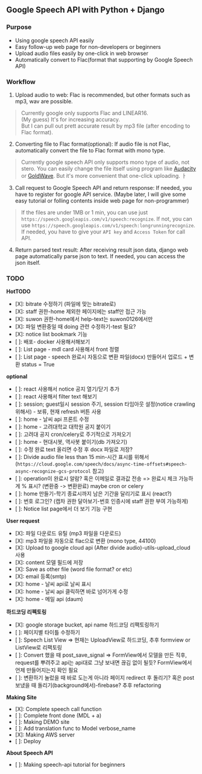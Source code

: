 ## Google Speech API with Python + Django

### Purpose
- Using google speech API easily
- Easy follow-up web page for non-developers or beginners
- Upload audio files easily by one-click in web browser 
- Automatically convert to Flac(format that supporting by Google Speech API)

### Workflow
1. Upload audio to web: Flac is recommended, but other formats such as mp3, wav are possible.
> Currently google only supports Flac and LINEAR16.    
> (My guess) It's for increasing accuracy.    
> But I can pull out prett accurate result by mp3 file (after encoding to Flac format).

2. Converting file to Flac format(optional): If audio file is not Flac, automatically convert the file to Flac format with mono type.
> Currently google speech API only supports mono type of audio, not stero. You can easily change the file itself using program like [Audacity](http://www.audacityteam.org/) or [GoldWave](https://www.goldwave.com/). But it's more convenient that one-click uploading.
ㅏ
3. Call request to Google Speech API and return response: If needed, you have to register for google API service. (Maybe later, I will give some easy tutorial or folling contents inside web page for non-programmer)
> If the files are under 1MB or 1 min, you can use just `https://speech.googleapis.com/v1/speech:recognize`. If not, you can use `https://speech.googleapis.com/v1/speech:longrunningrecognize`.     
> If needed, you have to give your `API key` and `Access Token` for call API.

4. Return parsed text result: After receiving result json data, django web page automatically parse json to text. If needed, you can access the json itself.


### TODO
**HotTODO**
- [X]: bitrate 수정하기 (파일에 맞는 bitrate로)
- [X]: staff 권한-home 제외한 페이지에는 staff만 접근 가능
- [X]: suwon 권한-home에서 help-text는 suwon0126에서만
- [X]: 파일 변환중일 때 doing 관련 수정하기-test 필요?
- [X]: notice list bookmark 기능
- [ ]: 배포- docker 사용해서해보기
- [ ]: List page - mdl card 사용해서 front 정렬
- [ ]: List page - speech 완료시 자동으로 변환 파일(docx) 만들어서 업로드 + 변환 status = True

**optional**
- [ ]: react 사용해서 notice 공지 열기/닫기 추가
- [ ]: react 사용해서 filter text 해보기
- [ ]: session; guest일시 session 주기, session 타임아웃 설정(notice crawling 위해서) - 보류, 현재 refresh 버튼 사용
- [ ]: home - 날씨 api 프론트 수정
- [ ]: home - 고려대학교 대학원 공지 붙이기
- [ ]: 고려대 공지 cron/celery로 주기적으로 가져오기
- [ ]: home - 현대시봇, 역사봇 붙이기(db 가져오기)
- [ ]: 수정 완료 text 올리면 수정 후 docx 파일로 저장?
- [ ]: Divide audio file less than 15 min-시간 표시를 위해서 (`https://cloud.google.com/speech/docs/async-time-offsets#speech-async-recognize-gcs-protocol` 참고)
- [ ]: operation이 완료시 알람? 혹은 이메일로 결과값 전송 => 완료시 체크 가능하게 % 표시? (변환중 -> 변환완료) maybe cron or celery
- [ ]: home 만들기-학기 종료시까지 남은 기간을 달리기로 표시 (react?)
- [ ]: 번호 로그인? (캡차 권한 달아보기-번호 인증시에 staff 권한 부여 가능하게)
- [ ]: Notice list page에서 더 보기 기능 구현

**User request**
- [X]: 파일 다운로드 유틸 (mp3 파일을 다운로드)
- [X]: mp3 파일을 자동으로 flac으로 변환 (mono type, 44100)
- [X]: Upload to google cloud api (After divide audio)-utils-upload_cloud 사용
- [X]: content 모델 필드에 저장
- [X]: Save as other file (word file format? or etc)
- [X]: email 등록(smtp)
- [X]: home - 날씨 api로 날씨 표시
- [X]: home - 날씨 api 클릭하면 바로 넘어가게 수정
- [X]: home - 메일 api (daum)

**하드코딩 리펙토링**
- [X]: google storage bucket, api name 하드코딩 리팩토링하기
- [ ]: 페이지별 타이틀 수정하기
- [ ]: Speech List View => 현재는 UploadView로 하드코딩, 추후 formview or ListView로 리팩토링
- [ ]: Convert 했을 때 post_save_signal => FormView에서 모델을 만든 직후, request를 뿌려주고 api는 api대로 그냥 보내면 끊김 없이 될듯? FormView에서 언제 만들어지는지 확인 필요
- [ ]: 변환하기 눌렀을 때 바로 도는게 아니라 페이지 redirect 후 돌리기? 혹은 post 보냈을 때 돌리기(background에서)-firebase? 추후 refactoring

**Making Site**
- [X]: Complete speech call function
- [ ]: Complete front done (MDL + a)
- [ ]: Making DEMO site
- [ ]: Add translation func to Model verbose_name
- [X]: Making AWS server
- [ ]: Deploy

**About Speech API**
- [ ]: Making speech-api tutorial for beginners
